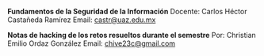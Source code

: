 **Fundamentos de la Seguridad de la Información**
Docente: Carlos Héctor Castañeda Ramírez
Email: castr@uaz.edu.mx

**Notas de hacking de los retos resueltos durante el semestre**
Por: Christian Emilio Ordaz González
Email: chive23c@gmail.com


